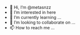 - 👋 Hi, I’m @metasnzz
- 👀 I’m interested in here
- 🌱 I’m currently learning ...
- 💞️ I’m looking to collaborate on ...
- 📫 How to reach me ...

<!---
metasnzz/metasnzz is a ✨ special ✨ repository because its `README.md` (this file) appears on your GitHub profile.
You can click the Preview link to take a look at your changes.
--->

